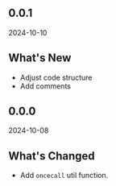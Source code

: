 ## 0.0.1

2024-10-10

## What's New

- Adjust code structure
- Add comments

## 0.0.0

2024-10-08

## What's Changed

- Add `oncecall` util function.
